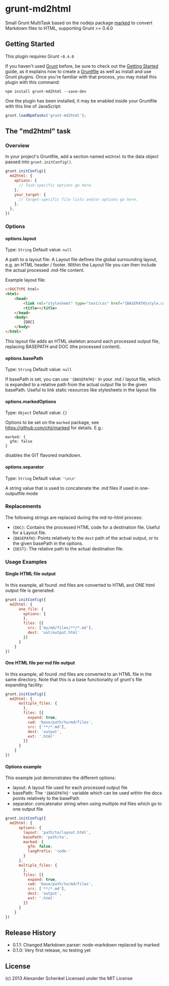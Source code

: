 # grunt-md2html

Small Grunt MultiTask based on the nodejs package [marked](https://github.com/chjj/marked) to convert Markdown files to HTML, supporting Grunt >= 0.4.0

## Getting Started
This plugin requires Grunt `~0.4.0`

If you haven't used [Grunt](http://gruntjs.com/) before, be sure to check out the [Getting Started](http://gruntjs.com/getting-started) guide, as it explains how to create a [Gruntfile](http://gruntjs.com/sample-gruntfile) as well as install and use Grunt plugins. Once you're familiar with that process, you may install this plugin with this command:

```shell
npm install grunt-md2html --save-dev
```

One the plugin has been installed, it may be enabled inside your Gruntfile with this line of JavaScript:

```js
grunt.loadNpmTasks('grunt-md2html');
```

## The "md2html" task

### Overview
In your project's Gruntfile, add a section named `md2html` to the data object passed into `grunt.initConfig()`.

```js
grunt.initConfig({
  md2html: {
    options: {
      // Task-specific options go here.
    },
    your_target: {
      // Target-specific file lists and/or options go here.
    },
  },
})
```

### Options

#### options.layout
Type: `String`
Default value: `null`

A path to a layout file: A Layout file defines the global surrounding layout,
e.g. an HTML header / footer. Within the Layout file you can then include the 
actual processed .md-file content.

Example layout file:
```html
<!DOCTYPE html>
<html>
    <head>
        <link rel="stylesheet" type="text/css" href="{BASEPATH}style.css">
        <title></title>
    </head>
    <body>
        {DOC}
    </body>
</html>
```
This layout file adds an HTML skeleton around each processed output file, replacing BASEPATH
and DOC (the processed content).


#### options.basePath
Type: `String`
Default value: `null`

If basePath is set, you can use `'{BASEPATH}'` in your .md / layout file, which is expanded
to a relative path from the actual output file to the given basePath. Useful to link
static resources like stylesheets in the layout file

#### options.markedOptions
Type: `Object`
Default value: `{}`

Options to be set on the `marked` package, see https://github.com/chjj/marked for details. E.g.:

```
marked: {
  gfm: false
}
```

disables the GIT flavored markdown.


#### options.separator
Type: `String`
Default value: `'\n\n'`

A string value that is used to concatenate the .md files if used in one-outputfile mode

### Replacements

The following strings are replaced during the md-to-html process:

* `{DOC}`: Contains the processed HTML code for a destination file. Useful for a Layout file.
* `{BASEPATH}`: Points relatively to the `dest` path of the actual output, or to the given basePath in the options.
* `{DEST}`: The relative path to the actual destination file.


### Usage Examples

#### Single HTML file output
In this example, all found .md files are converted to HTML and ONE html output file is generated:


```js
grunt.initConfig({
  md2html: {
      one_file: {
        options: {
        },
        files: [{
          src: ['my/md/files/**/*.md'],
          dest: 'out/output.html'
        }]
      }
    }
})
```

#### One HTML file per md file output
In this example, all found .md files are converted to an HTML file in the same directory.
Note that this is a base functionality of grunt's file expanding facility:


```js
grunt.initConfig({
  md2html: {
      multiple_files: {
        },
        files: [{
          expand: true,
          cwd: 'base/path/to/md/files',
          src: ['**/*.md'],
          dest: 'output',
          ext: '.html'
        }]
      }
    }
})
```

#### Options example
This example just demonstrates the different options:

* layout: A layout file used for each processed output file
* basePath: The `'{BASEPATH}'` variable which can be used within the docs points relatively to the basePath
* separator: concatenator string when using multiple md files which go to one output file


```js
grunt.initConfig({
  md2html: {
      options: {
        layout: 'path/to/layout.html',
        basePath: 'path/to',
        marked: {
          gfm: false,
          langPrefix: 'code-'
        }
      },
      multiple_files: {
        },
        files: [{
          expand: true,
          cwd: 'base/path/to/md/files',
          src: ['**/*.md'],
          dest: 'output',
          ext: '.html'
        }]
      }
    }
})
```


## Release History

* 0.1.1: Changed Markdown parser: node-markdown replaced by marked
* 0.1.0: Very first release, no testing yet


## License

(c) 2013 Alexander Schenkel
Licensed under the MIT License

